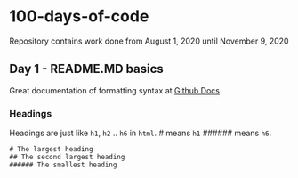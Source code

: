 # 100-days-of-code
 Repository contains work done from August 1, 2020 until November 9, 2020

## Day 1 - README.MD basics

Great documentation of formatting syntax at [Github Docs](https://docs.github.com/en/github/writing-on-github/basic-writing-and-formatting-syntax) 

### Headings

Headings are just like `h1`, `h2` .. `h6` in `html`. # means `h1` ###### means `h6`.

```
# The largest heading
## The second largest heading
###### The smallest heading
```



